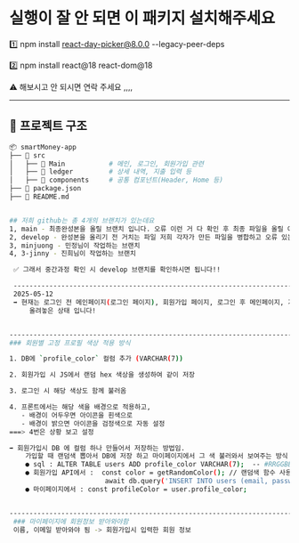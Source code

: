 # 실행이 잘 안 되면 이 패키지 설치해주세요

1️⃣ npm install react-day-picker@8.0.0 --legacy-peer-deps

2️⃣ npm install react@18 react-dom@18



 ⚠️ 해보시고 안 되시면 연락 주세요 ,,,,

-------------------------------------------------------------------------------------------------------------------
## 📁 프로젝트 구조

```bash
📦 smartMoney-app
├── 📂 src
│   ├── 📂 Main           # 메인, 로그인, 회원가입 관련
│   ├── 📂 ledger         # 상세 내역, 지출 입력 등
│   ├── 📂 components     # 공통 컴포넌트(Header, Home 등)
├── 📜 package.json
├── 📜 README.md


## 저희 github는 총 4개의 브랜치가 있는데요
1, main - 최종완성본을 올릴 브랜치 입니다. 오류 이런 거 다 확인 후 최종 파일을 올릴 예정
2, develop - 완성본을 올리기 전 거치는 파일 저희 각자가 만든 파일을 병합하고 오류 있는지 확인 후 수정 하는 곳
3, minjuong - 민정님이 작업하는 브랜치
4, 3-jinny - 진희님이 작업하는 브랜치

 ✅ 그래서 중간과정 확인 시 develop 브랜치를 확인하시면 됩니다!!

 -----------------------------------------------------------------------------------------------------------------
 2025-05-12
 ➡️ 현재는 로그인 전 메인페이지(로그인 페이지), 회원가입 페이지, 로그인 후 메인페이지, 가계부 상세페이지 이렇게 develop에 병합해서
     올려놓은 상태 입니다!


-------------------------------------------------------------------------------------------------------------------
### 회원별 고정 프로필 색상 적용 방식

1. DB에 `profile_color` 컬럼 추가 (VARCHAR(7))

2. 회원가입 시 JS에서 랜덤 hex 색상을 생성하여 같이 저장

3. 로그인 시 해당 색상도 함께 불러옴

4. 프론트에서는 해당 색을 배경으로 적용하고,
   - 배경이 어두우면 아이콘을 흰색으로
   - 배경이 밝으면 아이콘을 검정색으로 자동 설정
===> 4번은 상황 보고 설정

➡️ 회원가입시 DB 에 컬럼 하나 만들어서 저장하는 방법임.
    가입할 때 랜덤색 뽑아서 DB에 저장 하고 마이페이지에서 그 색 불러와서 보여주는 방식
    ● sql : ALTER TABLE users ADD profile_color VARCHAR(7);  -- #RRGGBB 형태
    ● 회원가입 API에서 :  const color = getRandomColor(); // 랜덤색 함수 사용
                        await db.query('INSERT INTO users (email, passwd, profile_color) VALUES (?, ?, ?)', [email, passwd, color]);
    ● 마이페이지에서 : const profileColor = user.profile_color;


-------------------------------------------------------------------------------------------------------------------
 ### 마이페이지에 회원정보 받아와야함
 이름, 이메일 받아와야 됨 -> 회원가입시 입력한 회원 정보


```
